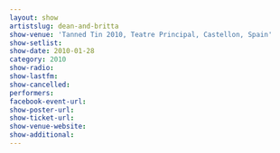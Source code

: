 ```yaml
---
layout: show
artistslug: dean-and-britta
show-venue: 'Tanned Tin 2010, Teatre Principal, Castellon, Spain'
show-setlist: 
show-date: 2010-01-28
category: 2010
show-radio: 
show-lastfm: 
show-cancelled: 
performers: 
facebook-event-url: 
show-poster-url: 
show-ticket-url: 
show-venue-website: 
show-additional: 
---
```


